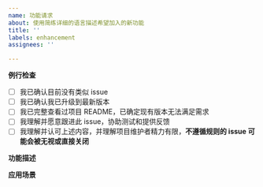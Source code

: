 ```yaml
---
name: 功能请求
about: 使用简练详细的语言描述希望加入的新功能
title: ''
labels: enhancement
assignees: ''

---
```


**例行检查**

[//]: # (方框内删除已有的空格，填 + 号)
+ [ ] 我已确认目前没有类似 issue
+ [ ] 我已确认我已升级到最新版本
+ [ ] 我已完整查看过项目 README，已确定现有版本无法满足需求
+ [ ] 我理解并愿意跟进此 issue，协助测试和提供反馈
+ [ ] 我理解并认可上述内容，并理解项目维护者精力有限，**不遵循规则的 issue 可能会被无视或直接关闭**

**功能描述**

**应用场景**
